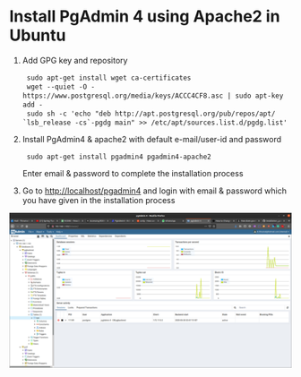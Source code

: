 # Install PgAdmin 4 using Apache2 in Ubuntu    

1. Add GPG key and repository  
	```
	 sudo apt-get install wget ca-certificates 
	 wget --quiet -O - https://www.postgresql.org/media/keys/ACCC4CF8.asc | sudo apt-key add - 
	 sudo sh -c 'echo "deb http://apt.postgresql.org/pub/repos/apt/ `lsb_release -cs`-pgdg main" >> /etc/apt/sources.list.d/pgdg.list' 
	```
2. Install PgAdmin4 & apache2 with default e-mail/user-id and password
	
	```
	 sudo apt-get install pgadmin4 pgadmin4-apache2 
	```
	
	Enter email & password to complete the installation process 

3. Go to [http://localhost/pgadmin4](browser) and login with email & password which you have given in the installation process

![output](Pgadmin4.png)
     

 